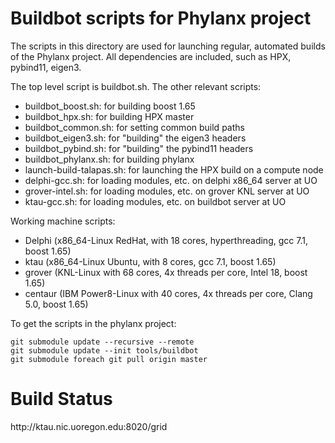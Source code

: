 # Buildbot scripts for Phylanx project

The scripts in this directory are used for launching regular, automated builds
of the Phylanx project.  All dependencies are included, such as HPX, pybind11,
eigen3.

The top level script is buildbot.sh. The other relevant scripts:

* buildbot\_boost.sh: for building boost 1.65
* buildbot\_hpx.sh: for building HPX master
* buildbot\_common.sh: for setting common build paths
* buildbot\_eigen3.sh: for "building" the eigen3 headers
* buildbot\_pybind.sh: for "building" the pybind11 headers
* buildbot\_phylanx.sh: for building phylanx
* launch-build-talapas.sh: for launching the HPX build on a compute node
* delphi-gcc.sh: for loading modules, etc. on delphi x86\_64 server at UO
* grover-intel.sh: for loading modules, etc. on grover KNL server at UO
* ktau-gcc.sh: for loading modules, etc. on buildbot server at UO

Working machine scripts:

* Delphi (x86\_64-Linux RedHat, with 18 cores, hyperthreading, gcc 7.1, boost 1.65)
* ktau (x86\_64-Linux Ubuntu, with 8 cores, gcc 7.1, boost 1.65)
* grover (KNL-Linux with 68 cores, 4x threads per core, Intel 18, boost 1.65)
* centaur (IBM Power8-Linux with 40 cores, 4x threads per core, Clang 5.0, boost 1.65)

To get the scripts in the phylanx project:

```
git submodule update --recursive --remote
git submodule update --init tools/buildbot
git submodule foreach git pull origin master
```

# Build Status

<div class='embed-container'><object data='http://ktau.nic.uoregon.edu:8020/grid' type="text/html" width="300" height="300"> http://ktau.nic.uoregon.edu:8020/grid</object></div>
